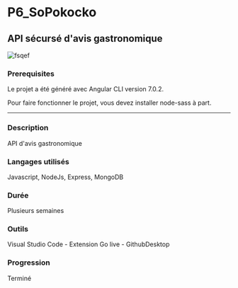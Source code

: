 # P6_SoPokocko
## API sécursé d'avis gastronomique ###

![fsqef](https://zupimages.net/up/21/53/p0al.png)

### Prerequisites ###

Le projet a été généré avec Angular CLI version 7.0.2.

Pour faire fonctionner le projet, vous devez installer node-sass à part.


-----------------
### Description
  API d'avis gastronomique

### Langages utilisés 
  Javascript, NodeJs, Express, MongoDB

### Durée
  Plusieurs semaines

### Outils
  Visual Studio Code - Extension Go live - GithubDesktop

### Progression
  Terminé
